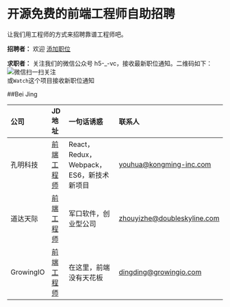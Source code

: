# 开源免费的前端工程师自助招聘
让我们用工程师的方式来招聘靠谱工程师吧。

**招聘者：** 欢迎 [添加职位](https://github.com/h5vc/h5-jobs/wiki/%E5%A6%82%E4%BD%95%E6%B7%BB%E5%8A%A0%E8%81%8C%E4%BD%8D%E5%8F%8A%E5%86%85%E5%AE%B9%E8%A7%84%E8%8C%83 "查看职位添加步骤和规范")  

**求职者：**  关注我们的微信公众号 h5-_-vc，接收最新职位通知。二维码如下：  
 ![微信扫一扫关注](http://7xp3fo.com1.z0.glb.clouddn.com/yufe2015/h5.vc.jpg)  
 或`Watch`这个项目接收新职位通知

##Bei Jing

公司  | JD 地址 | 一句话诱惑 | 联系人
:------------- | :------------- | :-------------  | :-------------
孔明科技 | [前端工程师](./北京/孔明科技招聘前端.md) | React，Redux，Webpack，ES6，新技术新项目 | [youhua@kongming-inc.com](mailto:youhua@kongming-inc.com "有效期至 2016-02-06")
道达天际 | [前端工程师](./北京/道达天际前端招聘.md) | 军口软件，创业型公司 | [zhouyizhe@doubleskyline.com](mailto:zhouyizhe@doubleskyline.com "有效期至 2016-06-01")
GrowingIO | [前端工程师](./北京/GrowingIO前端.md) | 在这里，前端没有天花板 | [dingding@growingio.com](mailto:dingding@growingio.com "有效期至 2016-03-01")
